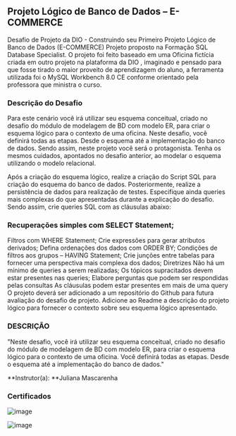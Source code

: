 ## Projeto Lógico de Banco de Dados – E-COMMERCE 

Desafio de Projeto da DIO - Construindo seu Primeiro Projeto Lógico de Banco de Dados (E-COMMERCE)
Projeto proposto na Formação SQL Database Specialist.
O projeto foi feito baseado em uma Oficina fictícia criada em outro projeto na plataforma da DIO , imaginado e pensado para que fosse tirado o maior proveito de aprendizagem do aluno, a ferramenta utilizada foi o MySQL Workbench 8.0 CE conforme orientado pela professora que ministra o curso.

### Descrição do Desafio
Para este cenário você irá utilizar seu esquema conceitual, criado no desafio do módulo de modelagem de BD com modelo ER, para criar o esquema lógico para o contexto de uma oficina. Neste desafio, você definirá todas as etapas. Desde o esquema até a implementação do banco de dados. Sendo assim, neste projeto você será o protagonista. Tenha os mesmos cuidados, apontados no desafio anterior, ao modelar o esquema utilizando o modelo relacional.

Após a criação do esquema lógico, realize a criação do Script SQL para criação do esquema do banco de dados. Posteriormente, realize a persistência de dados para realização de testes. Especifique ainda queries mais complexas do que apresentadas durante a explicação do desafio. Sendo assim, crie queries SQL com as cláusulas abaixo:

### Recuperações simples com SELECT Statement;
Filtros com WHERE Statement;
Crie expressões para gerar atributos derivados;
Defina ordenações dos dados com ORDER BY;
Condições de filtros aos grupos – HAVING Statement;
Crie junções entre tabelas para fornecer uma perspectiva mais complexa dos dados;
Diretrizes
Não há um mínimo de queries a serem realizadas;
Os tópicos supracitados devem estar presentes nas queries;
Elabore perguntas que podem ser respondidas pelas consultas
As cláusulas podem estar presentes em mais de uma query
O projeto deverá ser adicionado a um repositório do Github para futura avaliação do desafio de projeto. Adicione ao Readme a descrição do projeto lógico para fornecer o contexto sobre seu esquema lógico apresentado.

### DESCRIÇÃO
"Neste desafio, você irá utilizar seu esquema conceitual, criado no desafio do módulo de modelagem de BD com modelo ER, para criar o esquema lógico para o contexto de uma oficina. Você definirá todas as etapas. Desde o esquema até a implementação do banco de dados."

**Instrutor(a): **Juliana Mascarenha

### Certificados

![image](https://github.com/VinnyMoraes-dev/projeto-logico-BD-e-commerce/assets/56524332/4ebabd9d-1aa2-46a4-af87-ddda11f54ff1)

![image](https://github.com/VinnyMoraes-dev/projeto-logico-BD-e-commerce/assets/56524332/6123dfd5-b0f7-4f9b-bd09-fce5f53211bc)



